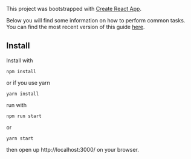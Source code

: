 This project was bootstrapped with [Create React App](https://github.com/facebookincubator/create-react-app).

Below you will find some information on how to perform common tasks.<br>
You can find the most recent version of this guide [here](https://github.com/facebookincubator/create-react-app/blob/master/packages/react-scripts/template/README.md).

## Install

Install with
```
npm install
```

or if you use yarn
```
yarn install
```

run with

```
npm run start
```
or
```
yarn start
```

then open up http://localhost:3000/ on your browser.
